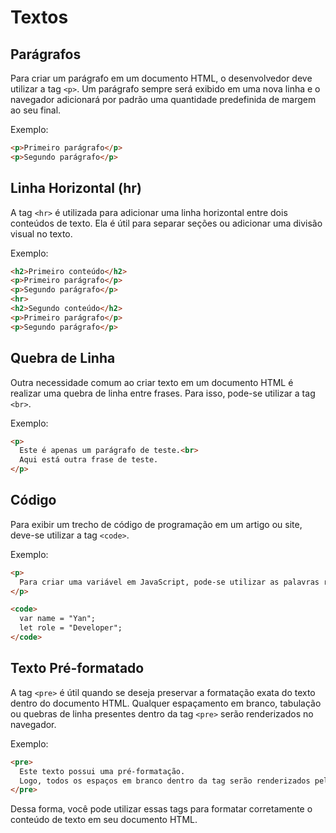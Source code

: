# Textos

## Parágrafos

Para criar um parágrafo em um documento HTML, o desenvolvedor deve utilizar a tag ``<p>``. Um parágrafo sempre será exibido em uma nova linha e o navegador adicionará por padrão uma quantidade predefinida de margem ao seu final.

Exemplo:

```html
<p>Primeiro parágrafo</p>
<p>Segundo parágrafo</p>
```

## Linha Horizontal (hr)

A tag ``<hr>`` é utilizada para adicionar uma linha horizontal entre dois conteúdos de texto. Ela é útil para separar seções ou adicionar uma divisão visual no texto.

Exemplo:

```html
<h2>Primeiro conteúdo</h2>
<p>Primeiro parágrafo</p>
<p>Segundo parágrafo</p>
<hr>
<h2>Segundo conteúdo</h2>
<p>Primeiro parágrafo</p>
<p>Segundo parágrafo</p>
```

## Quebra de Linha

Outra necessidade comum ao criar texto em um documento HTML é realizar uma quebra de linha entre frases. Para isso, pode-se utilizar a tag ``<br>``.

Exemplo:

```html
<p>
  Este é apenas um parágrafo de teste.<br>
  Aqui está outra frase de teste.
</p>
```

## Código

Para exibir um trecho de código de programação em um artigo ou site, deve-se utilizar a tag ``<code>``.

Exemplo:

```html
<p>
  Para criar uma variável em JavaScript, pode-se utilizar as palavras reservadas "var" ou "let", como é apresentado no código abaixo.
</p>
```

```html
<code>
  var name = "Yan";
  let role = "Developer";
</code>
```

## Texto Pré-formatado

A tag ``<pre>`` é útil quando se deseja preservar a formatação exata do texto dentro do documento HTML. Qualquer espaçamento em branco, tabulação ou quebras de linha presentes dentro da tag ``<pre>`` serão renderizados no navegador.

Exemplo:

```html
<pre>
  Este texto possui uma pré-formatação.
  Logo, todos os espaços em branco dentro da tag serão renderizados pelo navegador.
</pre>
```

Dessa forma, você pode utilizar essas tags para formatar corretamente o conteúdo de texto em seu documento HTML.